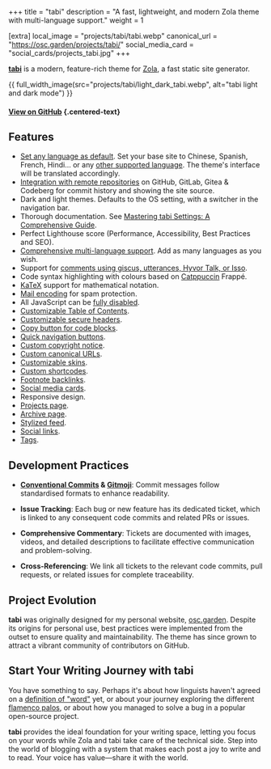 +++
title = "tabi"
description = "A fast, lightweight, and modern Zola theme with multi-language support."
weight = 1

[extra]
local_image = "projects/tabi/tabi.webp"
canonical_url = "https://osc.garden/projects/tabi/"
social_media_card = "social_cards/projects_tabi.jpg"
+++

[**tabi**](https://github.com/welpo/tabi) is a modern, feature-rich theme for [Zola](https://www.getzola.org/), a fast static site generator.

{{ full_width_image(src="projects/tabi/light_dark_tabi.webp", alt="tabi light and dark mode") }}

#### [View on GitHub](https://github.com/welpo/tabi) {.centered-text}

## Features

- [Set any language as default](https://ben-tannheimer.ch/tabi/blog/faq-languages/#how-do-i-set-a-default-language-for-my-site). Set your base site to Chinese, Spanish, French, Hindi… or any [other supported language](/i18n). The theme's interface will be translated accordingly.
- [Integration with remote repositories](https://ben-tannheimer.ch/tabi/mastering-tabi-settings/#git-repository-integration) on GitHub, GitLab, Gitea & Codeberg for commit history and showing the site source.
- Dark and light themes. Defaults to the OS setting, with a switcher in the navigation bar.
- Thorough documentation. See [Mastering tabi Settings: A Comprehensive Guide](https://ben-tannheimer.ch/tabi/blog/mastering-tabi-settings/).
- Perfect Lighthouse score (Performance, Accessibility, Best Practices and SEO).
- [Comprehensive multi-language support](https://ben-tannheimer.ch/tabi/blog/faq-languages/#how-does-tabi-handle-multilingual-support). Add as many languages as you wish.
- Support for [comments using giscus, utterances, Hyvor Talk, or Isso](https://ben-tannheimer.ch/tabi/blog/comments/).
- Code syntax highlighting with colours based on [Catppuccin](https://github.com/catppuccin/catppuccin) Frappé.
- [KaTeX](https://katex.org/) support for mathematical notation.
- [Mail encoding](https://ben-tannheimer.ch/tabi/blog/mastering-tabi-settings/#encoded-email) for spam protection.
- All JavaScript can be [fully disabled](https://ben-tannheimer.ch/tabi/blog/javascript/).
- [Customizable Table of Contents](https://ben-tannheimer.ch/tabi/blog/toc/).
- [Customizable secure headers](https://ben-tannheimer.ch/tabi/blog/security/).
- [Copy button for code blocks](https://ben-tannheimer.ch/tabi/blog/mastering-tabi-settings/#copy-button-on-code-blocks).
- [Quick navigation buttons](https://ben-tannheimer.ch/tabi/blog/mastering-tabi-settings/#quick-navigation-buttons).
- [Custom copyright notice](https://ben-tannheimer.ch/tabi/blog/mastering-tabi-settings/#copyright).
- [Custom canonical URLs](https://ben-tannheimer.ch/tabi/blog/mastering-tabi-settings/#canonical-url).
- [Customizable skins](https://ben-tannheimer.ch/tabi/blog/customise-tabi/).
- [Custom shortcodes](https://ben-tannheimer.ch/tabi/blog/shortcodes/).
- [Footnote backlinks](https://ben-tannheimer.ch/tabi/blog/mastering-tabi-settings/#footnote-backlinks).
- [Social media cards](https://ben-tannheimer.ch/tabi/blog/mastering-tabi-settings/#social-media-cards).
- Responsive design.
- [Projects page](https://ben-tannheimer.ch/tabi/projects/).
- [Archive page](https://ben-tannheimer.ch/tabi/archive/).
- [Stylized feed](https://ben-tannheimer.ch/tabi/atom.xml).
- [Social links](https://ben-tannheimer.ch/tabi/blog/mastering-tabi-settings/#social-media-icons).
- [Tags](https://ben-tannheimer.ch/tabi/blog/mastering-tabi-settings/#tags).

## Development Practices

- **[Conventional Commits](https://www.conventionalcommits.org) & [Gitmoji](https://gitmoji.dev/)**: Commit messages follow standardised formats to enhance readability.

- **Issue Tracking**: Each bug or new feature has its dedicated ticket, which is linked to any consequent code commits and related PRs or issues.

- **Comprehensive Commentary**: Tickets are documented with images, videos, and detailed descriptions to facilitate effective communication and problem-solving.

- **Cross-Referencing**: We link all tickets to the relevant code commits, pull requests, or related issues for complete traceability.

## Project Evolution

**tabi** was originally designed for my personal website, [osc.garden](https://osc.garden). Despite its origins for personal use, best practices were implemented from the outset to ensure quality and maintainability. The theme has since grown to attract a vibrant community of contributors on GitHub.

## Start Your Writing Journey with tabi

You have something to say. Perhaps it's about how linguists haven't agreed on a [definition of "word"](https://en.wikipedia.org/wiki/Word) yet, or about your journey exploring the different [flamenco palos](https://en.wikipedia.org/wiki/Palo_(flamenco)), or about how you managed to solve a bug in a popular open-source project.

**tabi** provides the ideal foundation for your writing space, letting you focus on your words while Zola and tabi take care of the technical side. Step into the world of blogging with a system that makes each post a joy to write and to read. Your voice has value—share it with the world.
